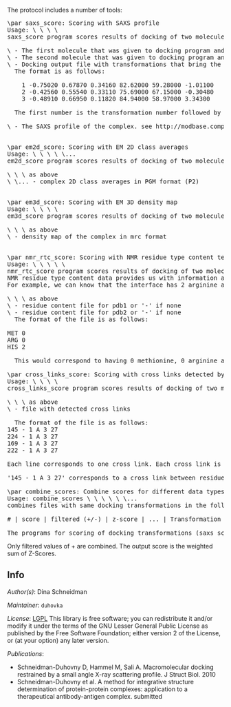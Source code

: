 The protocol includes a number of tools:
<pre>
\par saxs_score: Scoring with SAXS profile
Usage: \<pdb1\> \<pdb2\> \<trans_file\> \<exp_profile_file\>
saxs_score program scores results of docking of two molecules against the SAXS profile file.

\<pdb1\> - The first molecule that was given to docking program and was kept in place during docking
\<pdb2\> - The second molecule that was given to docking program and was transformed
\<trans_file\> - Docking output file with transformations that bring the transformed molecule to the static molecule.
  The format is as follows:

    1 -0.75020 0.67870 0.34160 82.62000 59.28000 -1.01100
    2 -0.42560 0.55540 0.33110 75.69000 67.15000 -0.30480
    3 -0.48910 0.66950 0.11820 84.94000 58.97000 3.34300

  The first number is the transformation number followed by three rotational and three translational parameters.

\<exp_profile_file\> - The SAXS profile of the complex. see http://modbase.compbio.ucsf.edu/foxs/help.html for format details.


\par em2d_score: Scoring with EM 2D class averages
Usage: \<pdb1\> \<pdb2\> \<trans_file\> \<image1\> \<image2\>...
em2d_score program scores results of docking of two molecules against 2D class averages from EM.

\<pdb1\> \<pdb2\> \<trans_file\> as above
\<image1\> \<image2\>... - complex 2D class averages in PGM format (P2)


\par em3d_score: Scoring with EM 3D density map
Usage: \<pdb1\> \<pdb2\> \<trans_file\> \<em_map\>
em3d_score program scores results of docking of two molecules against 3D density map.

\<pdb1\> \<pdb2\> \<trans_file\> as above
\<em_map\> - density map of the complex in mrc format


\par nmr_rtc_score: Scoring with NMR residue type content term (NMR-RTC)
Usage: \<pdb1\> \<pdb2\> \<trans_file\> \<residue_content_file1\> \<residue_content_file2\>
nmr_rtc_score program scores results of docking of two molecules against NMR residue type content.
NMR residue type content data provides us with information about residue composition at the interface.
For example, we can know that the interface has 2 arginine and 3 histidine residues.

\<pdb1\> \<pdb2\> \<trans_file\> as above
\<residue_content_file1\> - residue content file for pdb1 or '-' if none
\<residue_content_file2\> - residue content file for pdb2 or '-' if none
  The format of the file is as follows:

MET 0
ARG 0
HIS 2

  This would correspond to having 0 methionine, 0 arginine and two histidine residues in the interface.

\par cross_links_score: Scoring with cross links detected by mass spectrometry
Usage: \<pdb1\> \<pdb2\> \<trans_file\> \<cross_links_file\>
cross_links_score program scores results of docking of two molecules against cross linking dataset.

\<pdb1\> \<pdb2\> \<trans_file\> as above
\<cross_links_file\> - file with detected cross links

  The format of the file is as follows:
145 - 1 A 3 27
224 - 1 A 3 27
169 - 1 A 3 27
222 - 1 A 3 27

Each line corresponds to one cross link. Each cross link is defined by residue numbers and chain ids of the cross linked residues, followed by limits on the distance between CA atoms.

'145 - 1 A 3 27' corresponds to a cross link between residue 145 in a chain with blank chain id and residue 1 in chain A. The minimal distance is 3A and the maximal is 27A.

\par combine_scores: Combine scores for different data types
Usage: combine_scores \<file1\> \<weight1\> \<file2\> \<weight2\> \<file3\> \<weight3\>...
combines files with same docking transformations in the following format:

# | score | filtered (+/-) | z-score | ... | Transformation

The programs for scoring of docking transformations (saxs_score, em2d_score, em3d_score, nmr_rtc_score) output results in this format.
</pre>
Only filtered values of + are combined. The output score is the weighted sum of Z-Scores.

## Info

_Author(s)_: Dina Schneidman

_Maintainer_: `duhovka`

_License_: [LGPL](http://www.gnu.org/licenses/old-licenses/lgpl-2.1.html)
This library is free software; you can redistribute it and/or
modify it under the terms of the GNU Lesser General Public
License as published by the Free Software Foundation; either
version 2 of the License, or (at your option) any later version.

_Publications_:
 - Schneidman-Duhovny D, Hammel M, Sali A. Macromolecular docking restrained by a small angle X-ray scattering profile. J Struct Biol. 2010
 - Schneidman-Duhovny et al. A method for integrative structure determination of protein-protein complexes: application to a therapeutical antibody-antigen complex. submitted
